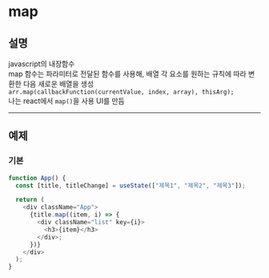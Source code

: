 # map

## 설명

javascript의 내장함수  
map 함수는 파라미터로 전달된 함수를 사용해, 배열 각 요소를 원하는 규칙에 따라 변환한 다음 새로운 배열을 생성  
`arr.map(callbackFunction(currentValue, index, array), thisArg);`  
나는 react에서 `map()`을 사용 UI를 만듬

---

## 예제

### 기본

```javascript
function App() {
  const [title, titleChange] = useState(["제목1", "제목2", "제목3"]);

  return (
    <div className="App">
      {title.map((item, i) => {
        <div className="list" key={i}>
          <h3>{item}</h3>
        </div>;
      })}
    </div>
  );
}
```
